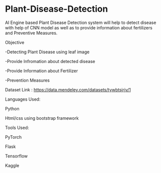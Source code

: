 # Plant-Disease-Detection
AI Engine based Plant Disease Detection system will help to detect disease with help of CNN model as well as to provide information about fertilizers and Preventive Measures.


Objective

-Detecting Plant Disease using leaf image

-Provide Infromation about detected disease

-Provide Information about Fertilizer

-Prevention Measures

Dataset Link : https://data.mendeley.com/datasets/tywbtsjrjv/1

Languages Used:

Python

Html/css using bootstrap framework

Tools Used:

PyTorch

Flask

Tensorflow

Kaggle


